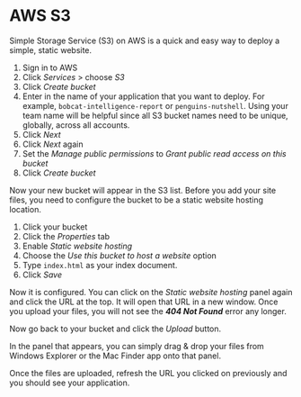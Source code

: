 # AWS S3

Simple Storage Service (S3) on AWS is a quick and easy way to deploy a simple, static website.

1. Sign in to AWS
1. Click _Services_ > choose _S3_
1. Click _Create bucket_
1. Enter in the name of your application that you want to deploy. For example, `bobcat-intelligence-report` or `penguins-nutshell`. Using your team name will be helpful since all S3 bucket names need to be unique, globally, across all accounts.
1. Click _Next_
1. Click _Next_ again
1. Set the _Manage public permissions_ to _Grant public read access on this bucket_
1. Click _Create bucket_

Now your new bucket will appear in the S3 list. Before you add your site files, you need to configure the bucket to be a static website hosting location.

1. Click your bucket
1. Click the _Properties_ tab
1. Enable _Static website hosting_
1. Choose the _Use this bucket to host a website_ option
1. Type `index.html` as your index document.
1. Click _Save_

Now it is configured. You can click on the _Static website hosting_ panel again and click the URL at the top. It will open that URL in a new window. Once you upload your files, you will not see the __*404 Not Found*__ error any longer.

Now go back to your bucket and click the _Upload_ button.

In the panel that appears, you can simply drag & drop your files from Windows Explorer or the Mac Finder app onto that panel.

Once the files are uploaded, refresh the URL you clicked on previously and you should see your application.
